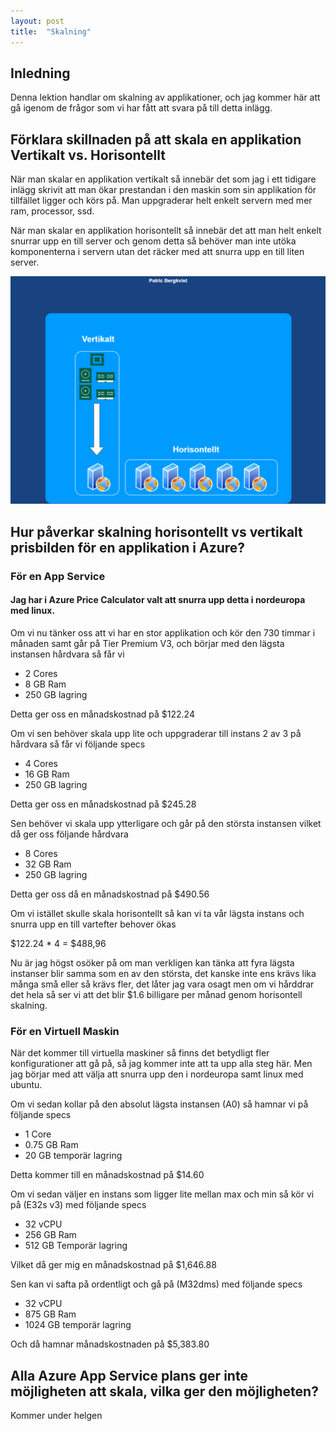 ```yaml
---
layout: post
title:  "Skalning"
---
```


## Inledning

Denna lektion handlar om skalning av applikationer, och jag kommer här att gå igenom de frågor som vi har fått att svara på till detta inlägg.

## Förklara skillnaden på att skala en applikation Vertikalt vs. Horisontellt

När man skalar en applikation vertikalt så innebär det som jag i ett tidigare inlägg skrivit att man ökar prestandan i den maskin som sin applikation för tillfället ligger och körs på. 
Man uppgraderar helt enkelt servern med mer ram, processor, ssd. 

När man skalar en applikation horisontellt så innebär det att man helt enkelt snurrar upp en till server och genom detta så behöver man inte utöka komponenterna i servern utan det räcker med att snurra upp en till liten server. 

![scaling](https://github.com/Spuute/blog/blob/main/img/scaling.drawio.png?raw=true)

## Hur påverkar skalning horisontellt vs vertikalt prisbilden för en applikation i Azure?

### För en App Service

#### Jag har i Azure Price Calculator valt att snurra upp detta i nordeuropa med linux. 

Om vi nu tänker oss att vi har en stor applikation och kör den 730 timmar i månaden samt går på Tier Premium V3, och börjar med den lägsta instansen hårdvara så får vi 

* 2 Cores
* 8 GB Ram
* 250 GB lagring

Detta ger oss en månadskostnad på $122.24 

Om vi sen behöver skala upp lite och uppgraderar till instans 2 av 3 på hårdvara så får vi följande specs 

* 4 Cores
* 16 GB Ram
* 250 GB lagring

Detta ger oss en månadskostnad på $245.28

Sen behöver vi skala upp ytterligare och går på den största instansen vilket då ger oss följande hårdvara

* 8 Cores
* 32 GB Ram
* 250 GB lagring

Detta ger oss då en månadskostnad på $490.56 

Om vi istället skulle skala horisontellt så kan vi ta vår lägsta instans och snurra upp en till vartefter behover ökas

$122.24 * 4 = $488,96

Nu är jag högst osöker på om man verkligen kan tänka att fyra lägsta instanser blir samma som en av den största, det kanske inte ens krävs lika många små eller så krävs fler, det låter jag vara osagt men om vi hårddrar det hela så ser vi att det blir 
$1.6 billigare per månad genom horisontell skalning. 

### För en Virtuell Maskin

När det kommer till virtuella maskiner så finns det betydligt fler konfigurationer att gå på, så jag kommer inte att ta upp alla steg här. 
Men jag börjar med att välja att snurra upp den i nordeuropa samt linux med ubuntu. 

Om vi sedan kollar på den absolut lägsta instansen (A0) så hamnar vi på följande specs

* 1 Core
* 0.75 GB Ram
* 20 GB temporär lagring

Detta kommer till en månadskostnad på $14.60

Om vi sedan väljer en instans som ligger lite mellan max och min så kör vi på (E32s v3) med följande specs

* 32 vCPU
* 256 GB Ram
* 512 GB Temporär lagring

Vilket då ger mig en månadskostnad på $1,646.88 

Sen kan vi safta på ordentligt och gå på (M32dms) med följande specs

* 32 vCPU
* 875 GB Ram
* 1024 GB temporär lagring

Och då hamnar månadskostnaden på $5,383.80 



## Alla Azure App Service plans ger inte möjligheten att skala, vilka ger den möjligheten?

Kommer under helgen
